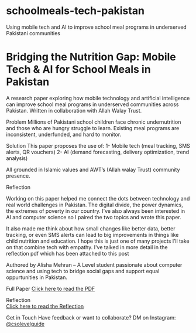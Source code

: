# schoolmeals-tech-pakistan
Using mobile tech and AI to improve school meal programs in underserved Pakistani communities
# Bridging the Nutrition Gap: Mobile Tech & AI for School Meals in Pakistan

A research paper exploring how mobile technology and artificial intelligence can improve school meal programs in underserved communities across Pakistan. Written in collaboration with Allah Walay Trust.

Problem
Millions of Pakistani school children face chronic undernutrition and those who are hungry struggle to learn. Existing meal programs are inconsistent, underfunded, and hard to monitor.

Solution
This paper proposes the use of:
1- Mobile tech (meal tracking, SMS alerts, QR vouchers)
2- AI (demand forecasting, delivery optimization, trend analysis)

All grounded in Islamic values and AWT’s (Allah walay Trust) community presence.

Reflection

Working on this paper helped me connect the dots between technology and real world challenges in Pakistan. The digital divide, the power dynamics, the extremes of poverty in our country. I’ve also always been interested in AI and computer science so I paired the two topics and wrote this paper.

It also made me think about how small changes like better data, better tracking, or even SMS alerts can lead to big improvements in things like child nutrition and education. I hope this is just one of many projects I’ll take on that combine tech with empathy.
I've talked in more detail in the reflection pdf which has been attached to this post

Authored by
Alisha Mehran – A Level student passionate about computer science and using tech to bridge social gaps and support equal oppurtunities in Pakistan.

Full Paper
[Click here to read the PDF](file:///C:/Users/Lenovo/Documents/AlishaMehran_AWT_Paper.docx.pdf)

Reflection  
[Click here to read the Reflection](file:///C:/Users/Lenovo/Documents/Reflection.docx.pdf)


Get in Touch
Have feedback or want to collaborate? DM on Instagram: [@csolevelguide](https://instagram.com/csolevelguide)
